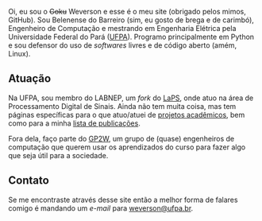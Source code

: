 Oi, eu sou o ~~Goku~~ Weverson e esse é o meu site (obrigado pelos mimos, GitHub). Sou Belenense do Barreiro (sim, eu gosto de brega e de carimbó), Engenheiro de Computação e mestrando em Engenharia Elétrica pela Universidade Federal do Pará ([UFPA](https://portal.ufpa.br)). Programo principalmente em Python e sou defensor do uso de _softwares_ livres e de código aberto (amém, Linux).

## Atuação

Na UFPA, sou membro do LABNEP, um _fork_ do [LaPS](http://laps.ufpa.br), onde atuo na área de Processamento Digital de Sinais. Ainda não tem muita coisa, mas tem páginas específicas para o que atuo/atuei de [projetos acadêmicos](projetos.md), bem como para a minha [lista de publicações](publicacoes.md).

Fora dela, faço parte do [GP2W](https://gp2w.github.io), um grupo de (quase) engenheiros de computação que querem usar os aprendizados do curso para fazer algo que seja útil para a sociedade.

<!--
Tem alguns outros trabalhos voluntários, mas como estou parado neles não convém colocá-los aqui.
-->

## Contato

Se me encontraste através desse site então a melhor forma de falares comigo é mandando um _e-mail_ para [weverson@ufpa.br](weverson@ufpa.br).
